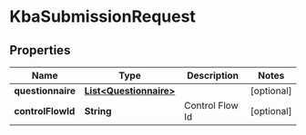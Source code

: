 # KbaSubmissionRequest

## Properties
Name | Type | Description | Notes
------------ | ------------- | ------------- | -------------
**questionnaire** | [**List&lt;Questionnaire&gt;**](Questionnaire.md) |  |  [optional]
**controlFlowId** | **String** | Control Flow Id |  [optional]
